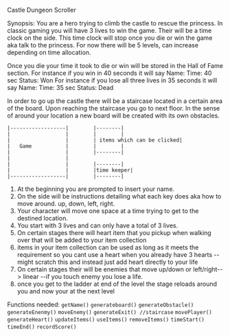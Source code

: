 Castle Dungeon Scroller

Synopsis: You are a hero trying to climb the castle to rescue the princess.
In classic gaming you will have 3 lives to win the game.
Their will be a time clock on the side. This time clock will stop once you die or win the game aka talk to the princess.
For now there will be 5 levels, can increase depending on time allocation.

Once you die your time it took to die or win will be stored in the Hall of Fame section.
For instance if you win in 40 seconds it will say Name: Time: 40 sec Status: Won
For instance if you lose all three lives in 35 seconds it will say Name: Time: 35 sec Status: Dead


In order to go up the castle there will be a staircase located in a certain area of the board.
Upon reaching the staircase you go to next floor. In the sense of around your location a new board will be created with its own obstacles.

```
|------------------|        |--------|
|                  |        |        |
|                  |        | items which can be clicked|
|   Game           |        |        |
|                  |        |--------|
|                  |        
|                  |        |--------|
|                  |        |time keeper|
|------------------|        |--------|
```
1. At the beginning you are prompted to insert your name.
2. On the side will be instructions detailing what each key does aka how to move around. up, down, left, right.
3. Your character will move one space at a time trying to get to the destined location.
4. You start with 3 lives and can only have a total of 3 lives.
5. On certain stages there will heart item that you pickup when walking over that will be added to your item collection
6. items in your item collection can be used as long as it meets the requirement so you cant use a heart when you already have 3 hearts
--might scratch this and instead just add heart directly to your life
7. On certain stages their will be enemies that move up/down or left/right--> linear
--if you touch enemy you lose a life.
8. once you get to the ladder at end of the level the stage reloads around you and now your at the next level

Functions needed:
`getName()`
`generateboard()`
`generateObstacle()`
`generateEnenmy()`
`moveEnemy()`
`generateExit() //staircase`
`movePlayer()`
`generateHeart()`
`updateItems()`
`useItems()`
`removeItems()`
`timeStart()`
`timeEnd()`
`recordScore()`
